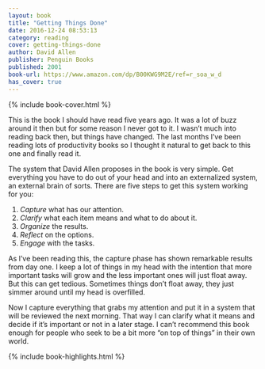 ```yaml
---
layout: book
title: "Getting Things Done"
date: 2016-12-24 08:53:13
category: reading
cover: getting-things-done
author: David Allen
publisher: Penguin Books
published: 2001
book-url: https://www.amazon.com/dp/B00KWG9M2E/ref=r_soa_w_d
has_cover: true
---
```

{% include book-cover.html %}

This is the book I should have read five years ago. It was a lot of buzz around it then but for some reason I never got to it. I wasn’t much into reading back then, but things have changed. The last months I’ve been reading lots of productivity books so I thought it natural to get back to this one and finally read it.

The system that David Allen proposes in the book is very simple. Get everything you have to do out of your head and into an externalized system, an external brain of sorts. There are five steps to get this system working for you:

1. _Capture_ what has our attention.
2. _Clarify_ what each item means and what to do about it.
3. _Organize_ the results.
4. _Reflect_ on the options.
5. _Engage_ with the tasks.

As I’ve been reading this, the capture phase has shown remarkable results from day one. I keep a lot of things in my head with the intention that more important tasks will grow and the less important ones will just float away. But this can get tedious. Sometimes things don’t float away, they just simmer around until my head is overfilled.

Now I capture everything that grabs my attention and put it in a system that will be reviewed the next morning. That way I can clarify what it means and decide if it’s important or not in a later stage. I can’t recommend this book enough for people who seek to be a bit more “on top of things” in their own world.

{% include book-highlights.html %}
